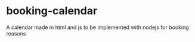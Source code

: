 # booking-calendar
A calendar made in html and js to be implemented with nodejs for booking reasons  
